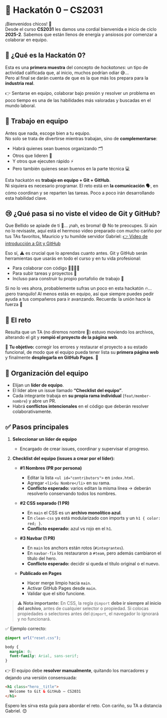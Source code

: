 # 🚀 Hackatón 0 – CS2031  

¡Bienvenidos chicos! 🎉  
Desde el curso **CS2031** les damos una cordial bienvenida e inicio de ciclo **2025-2**. Sabemos que están llenos de energía y ansiosos por comenzar a colaborar en equipo.  


## 🤔 ¿Qué es la Hackatón 0?  
Esta es una **primera muestra** del concepto de *hackatones*: un tipo de actividad calificada que, al inicio, muchos podrían odiar 😅…  
Pero al final se darán cuenta de que es la que más los prepara para la **industria real**.  

👉 Sentarse en equipo, colaborar bajo presión y resolver un problema en poco tiempo es una de las habilidades más valoradas y buscadas en el mundo laboral.  



## 👥 Trabajo en equipo  
Antes que nada, escoge bien a tu equipo.  
No solo se trata de divertirse mientras trabajan, sino de **complementarse**:  

- Habrá quienes sean buenos organizando 🗂️  
- Otros que lideren 🧭  
- Y otros que ejecuten rápido ⚡  
- Pero también quienes sean buenos en la parte técnica 💻  

Esta hackatón es **trabajo en equipo + Git + GitHub**.  
Ni siquiera es necesario programar. El reto está en **la comunicación** 🗣️, en cómo coordinan y se reparten las tareas. Poco a poco irán desarrollando esta habilidad clave.  

## 😢 ¿Qué pasa si no viste el video de Git y GitHub?

Que Bellido se apiade de ti 🙏… ¡nah, es broma! 😅 No te preocupes. Si aún no lo revisaste, aquí está el hermoso video preparado con mucho cariño por tus TAs favoritos, Mauricio y tu humilde servidor Gabriel: [👉 Video de introducción a Git y GitHub](https://www.youtube.com/watch?v=8CmZysIzcbc)

Eso sí, ⚠️ es crucial que lo aprendas cuanto antes. Git y GitHub serán herramientas que usarás en todo el curso y en tu vida profesional:

* Para colaborar con código 👩‍💻👨‍💻
* Para subir tareas y proyectos 📂
* Incluso para construir tu propio portafolio de trabajo 💼

Si no lo ves ahora, probablemente sufras un poco en esta hackatón 🔥… ¡pero tranquilo! Al menos estás en equipo, así que siempre puedes pedir ayuda a tus compañeros para ir avanzando. Recuerda: la unión hace la fuerza 💪

## 📜 El reto

Resulta que un TA (no diremos nombre 🤫) estuvo moviendo los archivos, alterando el git y **rompió el proyecto de la página web**.  

🎯 **Tu objetivo:** corregir los errores y restaurar el proyecto a su estado funcional, de modo que el equipo pueda tener lista su **primera página web** y finalmente **desplegarla en GitHub Pages**. 🚀  



## 👑 Organización del equipo
- Elijan un **líder de equipo**.  
- El líder abre un issue llamado **“Checklist del equipo”**.  
- Cada integrante trabaja en **su propia rama individual** (`feat/member-nombre`) y abre un PR.  
- Habrá **conflictos intencionales** en el código que deberán resolver colaborativamente.  


## ✅ Pasos principales

1. **Seleccionar un líder de equipo**  
   - Encargado de crear issues, coordinar y supervisar el progreso.  

2. **Checklist del equipo (issues a crear por el líder):**  

   - **#1 Nombres (PR por persona)**  
     - Editar la lista `<ul id="contributors">` en `index.html`.  
     - Agregar `<li>Su Nombre</li>` en su rama.  
     - **Conflicto esperado:** varios editan la misma línea → deberán resolverlo conservando todos los nombres.  

   - **#2 CSS separado (1 PR)**  
     - En `main` el CSS es un **archivo monolítico azul**.  
     - En `clean-css` ya está modularizado con imports y un `h1 { color: red; }`.  
     - **Conflicto esperado:** azul vs rojo en el `h1`.  

   - **#3 Navbar (1 PR)**  
     - En `main` los anchors están rotos (`#integrantes`).  
     - En `navbar-fix` los restauraron a `#team`, pero además cambiaron el título del hero.  
     - **Conflicto esperado:** decidir si queda el título original o el nuevo.  

   - **Publicado en Pages**  
     - Hacer merge limpio hacia `main`.  
     - Activar GitHub Pages desde `main`.  
     - Validar que el sitio funcione.  

> ⚠️ **Nota importante:** En CSS, la regla `@import` **debe ir siempre al inicio del archivo**, antes de cualquier selector o propiedad. Si colocas propiedades o selectores antes del `@import`, el navegador lo ignorará y no funcionará.  

✅ Ejemplo correcto:
```css
@import url("reset.css");

body {
  margin: 0;
  font-family: Arial, sans-serif;
}
````

👉 El equipo debe **resolver manualmente**, quitando los marcadores y dejando una versión consensuada:

```html
<h1 class="hero__title">
  Welcome to Git & GitHub – CS2031
</h1>
```

Espero les sirva esta guía para abordar el reto. Con cariño, su TA a distancia Gabriel. 😊
